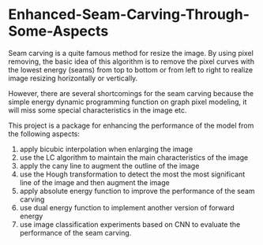 # Enhanced-Seam-Carving-Through-Some-Aspects

Seam carving is a quite famous method for resize the image. By using pixel removing, the basic idea of this algorithm is to remove the pixel curves with the lowest energy (seams) from top to bottom or from left to right to realize image resizing horizontally or vertically.

However, there are several shortcomings for the seam carving because the simple energy dynamic programming function on graph pixel modeling, it will miss some special characteristics in the image etc. 

This project is a package for enhancing the performance of the model from the following aspects: 

1. apply bicubic interpolation when enlarging the image
2. use the LC algorithm to maintain the main characteristics of the image
3. apply the cany line to augment the outline of the image 
4. use the Hough transformation to detect the most the most significant line of the image and then augment the image
5. apply absolute energy function to improve the performance of the seam carving
6. use dual energy function to implement another version of forward energy
7. use image classification experiments based on CNN to evaluate the performance of the seam carving.
